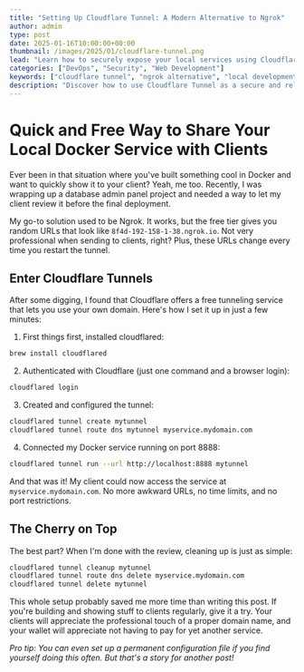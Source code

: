 ```yaml
---
title: "Setting Up Cloudflare Tunnel: A Modern Alternative to Ngrok"
author: admin
type: post
date: 2025-01-16T10:00:00+00:00
thumbnail: /images/2025/01/cloudflare-tunnel.png
lead: "Learn how to securely expose your local services using Cloudflare Tunnel"
categories: ["DevOps", "Security", "Web Development"]
keywords: ["cloudflare tunnel", "ngrok alternative", "local development", "secure tunnel", "cloudflared", "web security"]
description: "Discover how to use Cloudflare Tunnel as a secure and reliable alternative to ngrok for exposing your local development environment"
---
```


# Quick and Free Way to Share Your Local Docker Service with Clients

Ever been in that situation where you've built something cool in Docker and want to quickly show it to your client? Yeah, me too. Recently, I was wrapping up a database admin panel project and needed a way to let my client review it before the final deployment.

My go-to solution used to be Ngrok. It works, but the free tier gives you random URLs that look like `8f4d-192-158-1-38.ngrok.io`. Not very professional when sending to clients, right? Plus, these URLs change every time you restart the tunnel.

## Enter Cloudflare Tunnels 

After some digging, I found that Cloudflare offers a free tunneling service that lets you use your own domain. Here's how I set it up in just a few minutes:

1. First things first, installed cloudflared:
```bash
brew install cloudflared
```

2. Authenticated with Cloudflare (just one command and a browser login):
```bash
cloudflared login
```

3. Created and configured the tunnel:
```bash
cloudflared tunnel create mytunnel
cloudflared tunnel route dns mytunnel myservice.mydomain.com
```

4. Connected my Docker service running on port 8888:
```bash
cloudflared tunnel run --url http://localhost:8888 mytunnel
```

And that was it! My client could now access the service at `myservice.mydomain.com`. No more awkward URLs, no time limits, and no port restrictions.

## The Cherry on Top

The best part? When I'm done with the review, cleaning up is just as simple:
```bash
cloudflared tunnel cleanup mytunnel
cloudflared tunnel route dns delete myservice.mydomain.com
cloudflared tunnel delete mytunnel
```

This whole setup probably saved me more time than writing this post. If you're building and showing stuff to clients regularly, give it a try. Your clients will appreciate the professional touch of a proper domain name, and your wallet will appreciate not having to pay for yet another service.

*Pro tip: You can even set up a permanent configuration file if you find yourself doing this often. But that's a story for another post!*